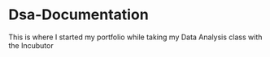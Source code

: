 # Dsa-Documentation
This is where I started my portfolio while taking my Data Analysis class with the Incubutor 
